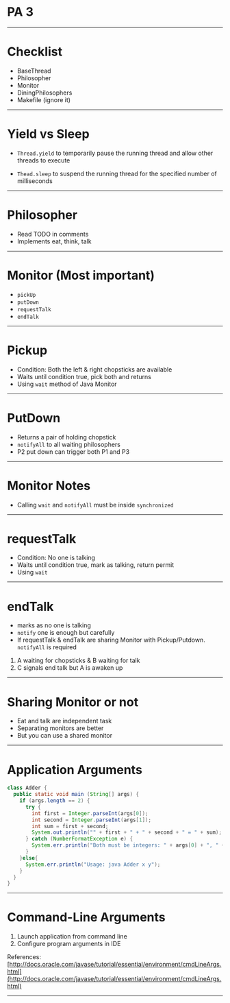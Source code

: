 # PA 3

---
# Checklist
- BaseThread
- Philosopher
- Monitor
- DiningPhilosophers
- Makefile (ignore it)

---
# Yield vs Sleep
- `Thread.yield` to temporarily pause the running thread and allow other threads to execute

- `Thead.sleep` to suspend the running thread for the specified number of milliseconds

---
# Philosopher
- Read TODO in comments
- Implements eat, think, talk

---
# Monitor (Most important)
- `pickUp`
- `putDown`
- `requestTalk`
- `endTalk`

---
# Pickup
- Condition: Both the left & right chopsticks are available
- Waits until condition true, pick both and returns
- Using `wait` method of Java Monitor

---
# PutDown
- Returns a pair of holding chopstick
- `notifyAll` to all waiting philosophers
- P2 put down can trigger both P1 and P3

---
# Monitor Notes
- Calling `wait` and `notifyAll` must be inside `synchronized`

---
# requestTalk
- Condition: No one is talking
- Waits until condition true, mark as talking, return permit
- Using `wait`

---
# endTalk
- marks as no one is talking
- `notify` one is enough but carefully
- If requestTalk & endTalk are sharing Monitor with Pickup/Putdown. `notifyAll` is required

1. A waiting for chopsticks & B waiting for talk
2. C signals end talk but A is awaken up

---
# Sharing Monitor or not
- Eat and talk are independent task
- Separating monitors are better
- But you can use a shared monitor

---
# Application Arguments
```java
class Adder {
  public static void main (String[] args) {
    if (args.length == 2) {
      try {
        int first = Integer.parseInt(args[0]);
        int second = Integer.parseInt(args[1]);
        int sum = first + second;
        System.out.println("" + first + " + " + second + " = " + sum);
      } catch (NumberFormatException e) {
        System.err.println("Both must be integers: " + args[0] + ", " + args[1]);
      }
    }else{
      System.err.println("Usage: java Adder x y");
    } 
  }
}
```

---
# Command-Line Arguments
1. Launch application from command line
2. Configure program arguments in IDE

References:
[http://docs.oracle.com/javase/tutorial/essential/environment/cmdLineArgs.html](http://docs.oracle.com/javase/tutorial/essential/environment/cmdLineArgs.html)

---
